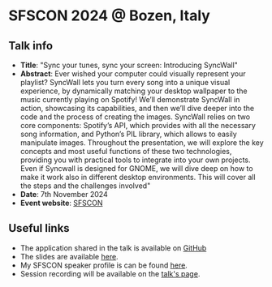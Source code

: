 # SFSCON 2024 @ Bozen, Italy

## Talk info

- **Title**: "Sync your tunes, sync your screen: Introducing SyncWall"
- **Abstract**: Ever wished your computer could visually represent your playlist? SyncWall lets you turn every song into a unique visual experience, by dynamically matching your desktop wallpaper to the music currently playing on Spotify! We’ll demonstrate SyncWall in action, showcasing its capabilities, and then we’ll dive deeper into the code and the process of creating the images. SyncWall relies on two core components: Spotify’s API, which provides with all the necessary song information, and Python’s PIL library, which allows to easily manipulate images. Throughout the presentation, we will explore the key concepts and most useful functions of these two technologies, providing you with practical tools to integrate into your own projects. Even if Syncwall is designed for GNOME, we will dive deep on how to make it work also in different desktop environments. This will cover all the steps and the challenges involved"
- **Date**: 7th November 2024
- **Event website**: [SFSCON](https://www.sfscon.it/)

## Useful links

- The application shared in the talk is available on [GitHub](https://github.com/genricoloni/SpotifySyncWall)
- The slides are available [here](SFSCON-slides.pdf).
- My SFSCON speaker profile is can be found [here](https://www.sfscon.it/speakers/giovanni-enrico-loni/).
- Session recording will be available on the [talk's page](https://www.sfscon.it/talks/sync-your-tunes-sync-your-screen-introducing-syncwall/).

